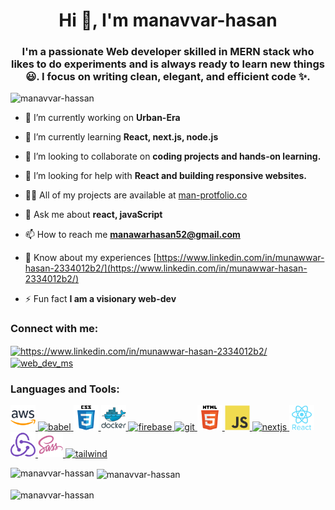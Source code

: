 <h1 align="center">Hi 👋, I'm manavvar-hasan</h1>
<h3 align="center">I'm a passionate Web developer skilled in MERN stack who likes to do experiments and is always ready to learn new things 😃. I focus on writing clean, elegant, and efficient code ✨.</h3>

<p align="left"> <img src="https://komarev.com/ghpvc/?username=manavvar-hassan&label=Profile%20views&color=0e75b6&style=flat" alt="manavvar-hassan" /> </p>

- 🔭 I’m currently working on **Urban-Era**

- 🌱 I’m currently learning **React, next.js, node.js**

- 👯 I’m looking to collaborate on **coding projects and hands-on learning.**

- 🤝 I’m looking for help with **React and building responsive websites.**

- 👨‍💻 All of my projects are available at [man-protfolio.co](man-protfolio.co)

- 💬 Ask me about **react, javaScript**

- 📫 How to reach me **manawarhasan52@gmail.com**

- 📄 Know about my experiences [https://www.linkedin.com/in/munawwar-hasan-2334012b2/](https://www.linkedin.com/in/munawwar-hasan-2334012b2/)

- ⚡ Fun fact **I am a visionary web-dev**

<h3 align="left">Connect with me:</h3>
<p align="left">
<a href="https://linkedin.com/in/https://www.linkedin.com/in/munawwar-hasan-2334012b2/" target="blank"><img align="center" src="https://raw.githubusercontent.com/rahuldkjain/github-profile-readme-generator/master/src/images/icons/Social/linked-in-alt.svg" alt="https://www.linkedin.com/in/munawwar-hasan-2334012b2/" height="30" width="40" /></a>
<a href="https://instagram.com/web_dev_ms" target="blank"><img align="center" src="https://raw.githubusercontent.com/rahuldkjain/github-profile-readme-generator/master/src/images/icons/Social/instagram.svg" alt="web_dev_ms" height="30" width="40" /></a>
</p>

<h3 align="left">Languages and Tools:</h3>
<p align="left"> <a href="https://aws.amazon.com" target="_blank" rel="noreferrer"> <img src="https://raw.githubusercontent.com/devicons/devicon/master/icons/amazonwebservices/amazonwebservices-original-wordmark.svg" alt="aws" width="40" height="40"/> </a> <a href="https://babeljs.io/" target="_blank" rel="noreferrer"> <img src="https://www.vectorlogo.zone/logos/babeljs/babeljs-icon.svg" alt="babel" width="40" height="40"/> </a> <a href="https://www.w3schools.com/css/" target="_blank" rel="noreferrer"> <img src="https://raw.githubusercontent.com/devicons/devicon/master/icons/css3/css3-original-wordmark.svg" alt="css3" width="40" height="40"/> </a> <a href="https://www.docker.com/" target="_blank" rel="noreferrer"> <img src="https://raw.githubusercontent.com/devicons/devicon/master/icons/docker/docker-original-wordmark.svg" alt="docker" width="40" height="40"/> </a> <a href="https://firebase.google.com/" target="_blank" rel="noreferrer"> <img src="https://www.vectorlogo.zone/logos/firebase/firebase-icon.svg" alt="firebase" width="40" height="40"/> </a> <a href="https://git-scm.com/" target="_blank" rel="noreferrer"> <img src="https://www.vectorlogo.zone/logos/git-scm/git-scm-icon.svg" alt="git" width="40" height="40"/> </a> <a href="https://www.w3.org/html/" target="_blank" rel="noreferrer"> <img src="https://raw.githubusercontent.com/devicons/devicon/master/icons/html5/html5-original-wordmark.svg" alt="html5" width="40" height="40"/> </a> <a href="https://developer.mozilla.org/en-US/docs/Web/JavaScript" target="_blank" rel="noreferrer"> <img src="https://raw.githubusercontent.com/devicons/devicon/master/icons/javascript/javascript-original.svg" alt="javascript" width="40" height="40"/> </a> <a href="https://nextjs.org/" target="_blank" rel="noreferrer"> <img src="https://cdn.worldvectorlogo.com/logos/nextjs-2.svg" alt="nextjs" width="40" height="40"/> </a> <a href="https://reactjs.org/" target="_blank" rel="noreferrer"> <img src="https://raw.githubusercontent.com/devicons/devicon/master/icons/react/react-original-wordmark.svg" alt="react" width="40" height="40"/> </a> <a href="https://redux.js.org" target="_blank" rel="noreferrer"> <img src="https://raw.githubusercontent.com/devicons/devicon/master/icons/redux/redux-original.svg" alt="redux" width="40" height="40"/> </a> <a href="https://sass-lang.com" target="_blank" rel="noreferrer"> <img src="https://raw.githubusercontent.com/devicons/devicon/master/icons/sass/sass-original.svg" alt="sass" width="40" height="40"/> </a> <a href="https://tailwindcss.com/" target="_blank" rel="noreferrer"> <img src="https://www.vectorlogo.zone/logos/tailwindcss/tailwindcss-icon.svg" alt="tailwind" width="40" height="40"/> </a> </p>







<p><img align="left" src="https://github-readme-stats.vercel.app/api/top-langs?username=manavvar-hassan&show_icons=true&locale=en&layout=compact" alt="manavvar-hassan" /></p>

<p>&nbsp;<img align="center" src="https://github-readme-stats.vercel.app/api?username=manavvar-hassan&show_icons=true&locale=en" alt="manavvar-hassan" /></p>

<p><img align="center" src="https://github-readme-streak-stats.herokuapp.com/?user=manavvar-hassan&" alt="manavvar-hassan" /></p>
